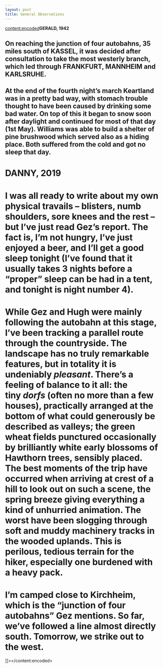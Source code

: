 ```yaml
---
layout: post
title: General Observations
---
```

<content:encoded><![CDATA[&nbsp;<h2 style="white-space:pre-wrap;"><strong>GERALD, 1942</strong></h2><h2 style="white-space:pre-wrap;">On reaching the junction of four autobahns, 35 miles south of KASSEL, it was decided after consultation to take the most westerly branch, which led through FRANKFURT, MANNHEIM and KARLSRUHE.</h2><h2 style="white-space:pre-wrap;">At the end of the fourth night’s march Keartland was in a pretty bad way, with stomach trouble thought to have been caused by drinking some bad water. On top of this it began to snow soon after daylight and continued for most of that day (1st May). Williams was able to build a shelter of pine brushwood which served also as a hiding place. Both suffered from the cold and got no sleep that day.</h2><h1 style="white-space:pre-wrap;"><strong>DANNY, 2019</strong></h1><h1 style="white-space:pre-wrap;">I was all ready to write about my own physical travails – blisters, numb shoulders, sore knees and the rest – but I’ve just read Gez’s report. The fact is, I’m not hungry, I’ve just enjoyed a beer, and I’ll get a good sleep tonight (I’ve found that it usually takes 3 nights before a “proper” sleep can be had in a tent, and tonight is night number 4).</h1><h1 style="white-space:pre-wrap;">While Gez and Hugh were mainly following the autobahn at this stage, I’ve been tracking a parallel route through the countryside. The landscape has no truly remarkable features, but in totality it is undeniably&nbsp;<em>pleasant</em>. There’s a feeling of balance to it all: the tiny&nbsp;<em>dorfs </em>(often no more than a few houses), practically arranged at the bottom of what could generously be described as valleys; the green wheat fields punctured occasionally by brilliantly white early blossoms of Hawthorn trees, sensibly placed. The best moments of the trip have occurred when arriving at crest of a hill to look out on such a scene, the spring breeze giving everything a kind of unhurried animation. The worst have been slogging through soft and muddy machinery tracks in the wooded uplands. This is perilous, tedious terrain for the hiker, especially one burdened with a heavy pack.</h1><h1 style="white-space:pre-wrap;">I’m camped close to Kirchheim, which is the “junction of four autobahns” Gez mentions. So far, we’ve followed a line almost directly south. Tomorrow, we strike out to the west.</h1>]]></content:encoded>